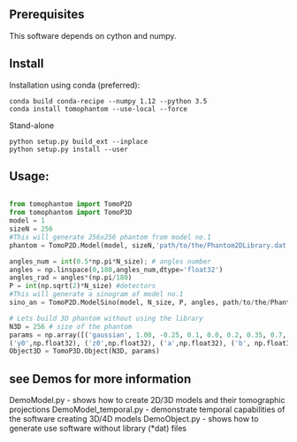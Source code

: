 ## Prerequisites
This software depends on cython and numpy.

## Install   
Installation using conda (preferred):
```
conda build conda-recipe --numpy 1.12 --python 3.5
conda install tomophantom --use-local --force
```
Stand-alone
```
python setup.py build_ext --inplace
python setup.py install --user
```

## Usage:

```python

from tomophantom import TomoP2D
from tomophantom import TomoP3D
model = 1
sizeN = 256
#This will generate 256x256 phantom from model no.1
phantom = TomoP2D.Model(model, sizeN,'path/to/the/Phantom2DLibrary.dat')

angles_num = int(0.5*np.pi*N_size); # angles number
angles = np.linspace(0,180,angles_num,dtype='float32')
angles_rad = angles*(np.pi/180)
P = int(np.sqrt(2)*N_size) #detectors
#This will generate a sinogram of model no.1
sino_an = TomoP2D.ModelSino(model, N_size, P, angles, path/to/the/Phantom2DLibrary.dat)

# Lets build 3D phantom without using the library
N3D = 256 # size of the phantom
params = np.array([('gaussian', 1.00, -0.25, 0.1, 0.0, 0.2, 0.35, 0.7, 30.0, 60.0, -25.0),], dtype=[('Obj',  '|S22'), ('C0', np.float32), ('x0', np.float32), 
('y0',np.float32), ('z0',np.float32), ('a',np.float32), ('b', np.float32), ('c', np.float32), ('psi1', np.float32),('psi2', np.float32),('psi3', np.float32)])
Object3D = TomoP3D.Object(N3D, params)
```
## see Demos for more information
DemoModel.py - shows how to create 2D/3D models and their tomographic projections
DemoModel_temporal.py - demonstrate temporal capabilities of the software creating 3D/4D models 
DemoObject.py - shows how to generate use software without library (*dat) files
